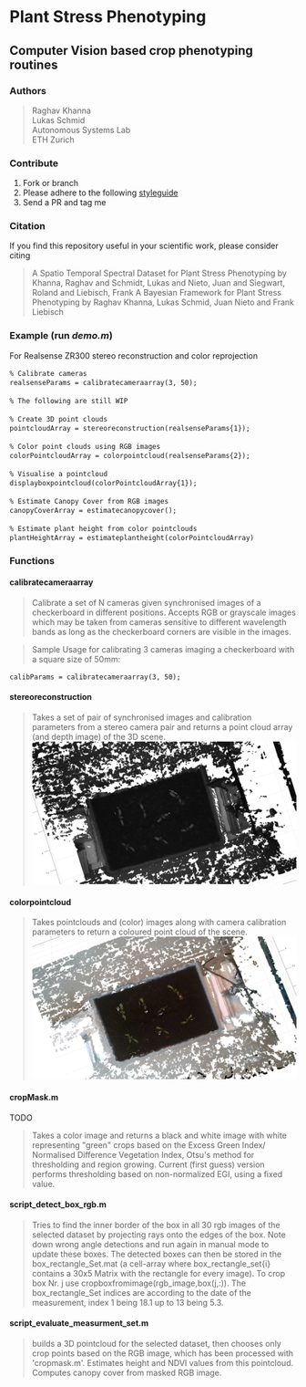 # Plant Stress Phenotyping
## Computer Vision based crop phenotyping routines

### Authors
>Raghav Khanna  
>Lukas Schmid  
Autonomous Systems Lab  
ETH Zurich

### Contribute

1. Fork or branch
2.  Please adhere to the following [styleguide](https://sites.google.com/site/matlabstyleguidelines/documentation)
3. Send a PR and tag me

### Citation

If you find this repository useful in your scientific work, please consider citing

>A Spatio Temporal Spectral Dataset for Plant Stress Phenotyping by Khanna, Raghav and Schmidt, Lukas and Nieto, Juan and Siegwart, Roland and Liebisch, Frank
>A Bayesian Framework for Plant Stress Phenotyping by Raghav Khanna, Lukas Schmid, Juan Nieto and Frank Liebisch

### Example (run *demo.m*)
For Realsense ZR300 stereo reconstruction and color reprojection
```
% Calibrate cameras
realsenseParams = calibratecameraarray(3, 50);

% The following are still WIP

% Create 3D point clouds
pointcloudArray = stereoreconstruction(realsenseParams{1});

% Color point clouds using RGB images
colorPointcloudArray = colorpointcloud(realsenseParams{2});

% Visualise a pointcloud
displayboxpointcloud(colorPointcloudArray{1});

% Estimate Canopy Cover from RGB images
canopyCoverArray = estimatecanopycover();

% Estimate plant height from color pointclouds
plantHeightArray = estimateplantheight(colorPointcloudArray)
```

### Functions

#### calibratecameraarray

>Calibrate a set of N cameras given synchronised images of a checkerboard in different positions.
Accepts RGB or grayscale images which may be taken from cameras sensitive to different wavelength bands as long as the checkerboard corners are visible in the images.

>Sample Usage for calibrating 3 cameras imaging a checkerboard with a square size of 50mm:
```
calibParams = calibratecameraarray(3, 50);
```

#### stereoreconstruction

>Takes a set of pair of synchronised images and calibration parameters from a stereo camera pair and returns a point cloud array (and depth image) of the 3D scene.
![point cloud](results/ir-cloud.png)

#### colorpointcloud

>Takes pointclouds and (color) images along with camera calibration parameters to return a coloured point cloud of the scene.
![coloured point cloud](results/rgb-cloud.png)

#### cropMask.m
TODO
>Takes a color image and returns a black and white image with white representing "green" crops based on the Excess Green Index/ Normalised Difference Vegetation Index, Otsu's method for thresholding and region growing. 
>Current (first guess) version performs thresholding based on non-normalized EGI, using a fixed value.

#### script_detect_box_rgb.m
>Tries to find the inner border of the box in all 30 rgb images of the selected dataset by projecting rays onto the edges of the box. Note down wrong angle detections and run again in manual mode to update these boxes. The detected boxes can then be stored in the box_rectangle_Set.mat (a cell-array where box_rectangle_set{i} contains a 30x5 Matrix with the rectangle for every image). To crop box Nr. j use cropboxfromimage(rgb_image,box(j,:)). The box_rectangle_Set indices are according to the date of the measurement, index 1 being 18.1 up to 13 being 5.3.

#### script_evaluate_measurment_set.m
>builds a 3D pointcloud for the selected dataset, then chooses only crop points based on the RGB image, which has been processed with 'cropmask.m'. Estimates height and NDVI values from this pointcloud. Computes canopy cover from masked RGB image.
